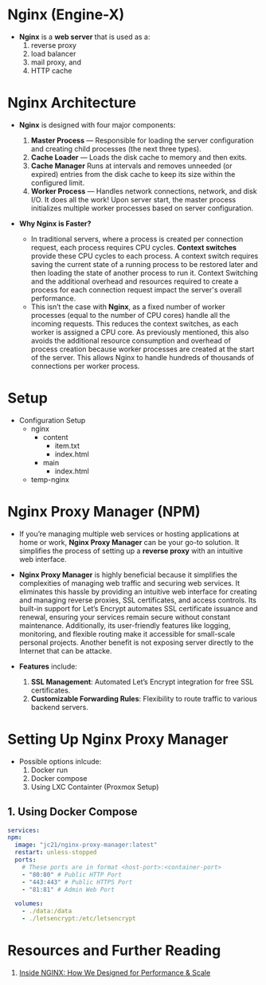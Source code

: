 # Nginx (Engine-X)

- **Nginx** is a **web server** that is used as a:
  1. reverse proxy
  2. load balancer
  3. mail proxy, and
  4. HTTP cache

# Nginx Architecture

- **Nginx** is designed with four major components:

  1. **Master Process** — Responsible for loading the server configuration and creating child processes (the next three types).
  2. **Cache Loader** — Loads the disk cache to memory and then exits.
  3. **Cache Manager** Runs at intervals and removes unneeded (or expired) entries from the disk cache to keep its size within the configured limit.
  4. **Worker Process** — Handles network connections, network, and disk I/O. It does all the work! Upon server start, the master process initializes multiple worker processes based on server configuration.

- **Why Nginx is Faster?**
  - In traditional servers, where a process is created per connection request, each process requires CPU cycles. **Context switches** provide these CPU cycles to each process. A context switch requires saving the current state of a running process to be restored later and then loading the state of another process to run it. Context Switching and the additional overhead and resources required to create a process for each connection request impact the server's overall performance.
  - This isn’t the case with **Nginx**, as a fixed number of worker processes (equal to the number of CPU cores) handle all the incoming requests. This reduces the context switches, as each worker is assigned a CPU core. As previously mentioned, this also avoids the additional resource consumption and overhead of process creation because worker processes are created at the start of the server. This allows Nginx to handle hundreds of thousands of connections per worker process.

# Setup

- Configuration Setup
  - nginx
    - content
      - item.txt
      - index.html
    - main
      - index.html
  - temp-nginx

# Nginx Proxy Manager (NPM)

- If you’re managing multiple web services or hosting applications at home or work, **Nginx Proxy Manager** can be your go-to solution. It simplifies the process of setting up a **reverse proxy** with an intuitive web interface.
- **Nginx Proxy Manager** is highly beneficial because it simplifies the complexities of managing web traffic and securing web services. It eliminates this hassle by providing an intuitive web interface for creating and managing reverse proxies, SSL certificates, and access controls. Its built-in support for Let’s Encrypt automates SSL certificate issuance and renewal, ensuring your services remain secure without constant maintenance. Additionally, its user-friendly features like logging, monitoring, and flexible routing make it accessible for small-scale personal projects. Another benefit is not exposing server directly to the Internet that can be attacke.

- **Features** include:
  1. **SSL Management**: Automated Let’s Encrypt integration for free SSL certificates.
  2. **Customizable Forwarding Rules**: Flexibility to route traffic to various backend servers.

# Setting Up Nginx Proxy Manager

- Possible options inlcude:
  1. Docker run
  2. Docker compose
  3. Using LXC Containter (Proxmox Setup)

## 1. Using Docker Compose

```yml
services:
npm:
  image: "jc21/nginx-proxy-manager:latest"
  restart: unless-stopped
  ports:
    # These ports are in format <host-port>:<container-port>
    - "80:80" # Public HTTP Port
    - "443:443" # Public HTTPS Port
    - "81:81" # Admin Web Port

  volumes:
    - ./data:/data
    - ./letsencrypt:/etc/letsencrypt
```

# Resources and Further Reading

1. [Inside NGINX: How We Designed for Performance & Scale](https://blog.nginx.org/blog/inside-nginx-how-we-designed-for-performance-scale)
